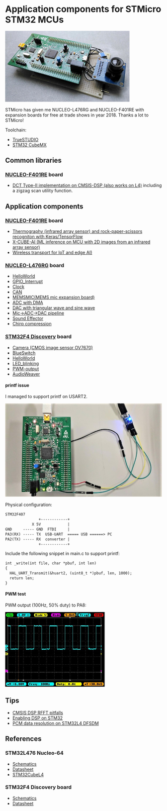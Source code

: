 # Application components for STMicro STM32 MCUs

<img src="./STM32F4-Discovery/Camera/camera_board.jpg" width=400>

STMicro has given me NUCLEO-L476RG and NUCLEO-F401RE with expansion boards for free at trade shows in year 2018. Thanks a lot to STMicro!

Toolchain:

- [TrueSTUDIO](https://atollic.com/truestudio/)
- [STM32 CubeMX](https://www.st.com/en/development-tools/stm32cubemx.html)

## Common libraries

### [NUCLEO-F401RE](http://www.st.com/en/evaluation-tools/nucleo-f401re.html) board

- [DCT Type-II implementation on CMSIS-DSP (also works on L4)](./NUCLEO-F401RE/DCT) including a zigzag scan utility function.

## Application components

### [NUCLEO-F401RE](http://www.st.com/en/evaluation-tools/nucleo-f401re.html) board

- [Thermography (infrared array sensor) and rock-paper-scissors recogniton with Keras/TensorFlow](./NUCLEO-F401RE/Thermography)
- [X-CUBE-AI (ML inference on MCU with 2D images from an infrared array sensor)](./NUCLEO-F401RE/AI)
- [Wireless transport for IoT and edge AI)](./NUCLEO-F401RE/Wireless)

### [NUCLEO-L476RG](http://www.st.com/en/evaluation-tools/nucleo-l476rg.html) board

- [HelloWorld](./NUCLEO-L476RG/HelloWorld)
- [GPIO_Interrupt](.//GPIO_Interrupt)
- [Clock](./NUCLEO-L476RG/Clock/README.md)
- [CAN](./NUCLEO-L476RG/CAN/README.md)
- [MEMSMIC(MEMS mic expansion board)](./NUCLEO-L476RG/MEMSMIC/README.md)
- [ADC with DMA](./NUCLEO-L476RG/ADC/README.md)
- [DAC with triangular wave and sine wave](./NUCLEO-L476RG/DAC/README.md)
- [Mic->ADC->DAC pipeline](./NUCLEO-L476RG/Mic_ADC_DAC/README.md)
- [Sound Effector](./NUCLEO-L476RG/Sound_Effector)
- [Chirp compression](./NUCLEO-L476RG/Chirp_Compression)

### [STM32F4 Discovery](http://www.st.com/en/evaluation-tools/stm32f4discovery.html) board

- [Camera (CMOS image sensor OV7670)](./STM32F4-Discovery/Camera)
- [BlueSwitch](./STM32F4-Discovery/BlueSwitch)
- [HelloWorld](./STM32F4-Discovery/HelloWorld)
- [LED_blinking](./STM32F4-Discovery/LED_blinking)
- [PWM-output](./STM32F4-Discovery/PWM-output)
- [AudioWeaver](./STM32F4-Discovery/AudioWeaver)

#### printf issue

I managed to support printf on USART2.

<img src="./doc/STM32F4_Discovery_UART.jpg" height=300>

Physical configuration:

```
STM32F407
               +------------+
            X 5V            |
GND     ----- GND  FTDI     |
PA3(RX) ----- TX  USB-UART  ===== USB ======> PC
PA2(TX) ----- RX  converter |
               +------------+
```

Include the following snippet in main.c to support printf:

```
int _write(int file, char *pbuf, int len)
{
  HAL_UART_Transmit(&huart2, (uint8_t *)pbuf, len, 1000);
  return len;
}
```

#### PWM test

PWM output (100Hz, 50% duty) to PA8:

![waveform](./doc/PWM_waveform.jpg)

## Tips

- [CMSIS DSP RFFT pitfalls](./tips/CMSIS_DSP_RFFT.md)
- [Enabling DSP on STM32](./tips/ENABLE_DSP_AND_PRINTF.md)
- [PCM data resolution on STM32L4 DFSDM](./tips/RESOLUTION.md)

## References

### STM32L476 Nucleo-64

- [Schematics](http://www.st.com/resource/en/schematic_pack/nucleo_64pins_sch.zip)
- [Datasheet](http://www.st.com/resource/en/datasheet/stm32l476je.pdf)
- [STM32CubeL4](https://my.st.com/content/my_st_com/en/products/embedded-software/mcus-embedded-software/stm32-embedded-software/stm32cube-mcu-packages/stm32cubel4.license%3d1524847579867.html)

### STM32F4 Discovery board

- [Schematics](http://www.st.com/resource/en/schematic_pack/stm32f4discovery_sch.zip)
- [Datasheet](http://www.st.com/resource/en/datasheet/dm00037051.pdf)
